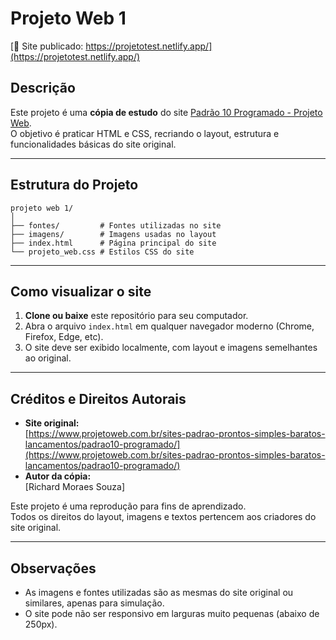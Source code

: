 # Projeto Web 1

[🔗 Site publicado: https://projetotest.netlify.app/](https://projetotest.netlify.app/)

## Descrição

Este projeto é uma **cópia de estudo** do site [Padrão 10 Programado - Projeto Web](https://www.projetoweb.com.br/sites-padrao-prontos-simples-baratos-lancamentos/padrao10-programado/).  
O objetivo é praticar HTML e CSS, recriando o layout, estrutura e funcionalidades básicas do site original.

---

## Estrutura do Projeto

```
projeto web 1/
│
├── fontes/         # Fontes utilizadas no site
├── imagens/        # Imagens usadas no layout
├── index.html      # Página principal do site
└── projeto_web.css # Estilos CSS do site
```

---

## Como visualizar o site

1. **Clone ou baixe** este repositório para seu computador.
2. Abra o arquivo `index.html` em qualquer navegador moderno (Chrome, Firefox, Edge, etc).
3. O site deve ser exibido localmente, com layout e imagens semelhantes ao original.

---

## Créditos e Direitos Autorais

- **Site original:**  
  [https://www.projetoweb.com.br/sites-padrao-prontos-simples-baratos-lancamentos/padrao10-programado/](https://www.projetoweb.com.br/sites-padrao-prontos-simples-baratos-lancamentos/padrao10-programado/)
- **Autor da cópia:**  
  [Richard Moraes Souza]

Este projeto é uma reprodução para fins de aprendizado.  
Todos os direitos do layout, imagens e textos pertencem aos criadores do site original.

---

## Observações

- As imagens e fontes utilizadas são as mesmas do site original ou similares, apenas para simulação.
- O site pode não ser responsivo em larguras muito pequenas (abaixo de 250px).
